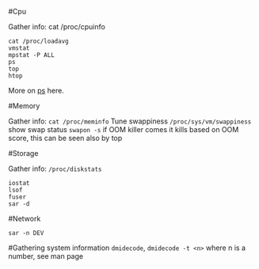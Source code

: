 #Cpu

Gather info: cat /proc/cpuinfo
```
cat /proc/loadavg
vmstat
mpstat -P ALL
ps
top
htop
```
More on [ps](https://github.com/fxlv/docs/blob/master/ps.md) here.

#Memory

Gather info: `cat /proc/meminfo`
Tune swappiness `/proc/sys/vm/swappiness`
show swap status
`swapon -s`
if OOM killer comes it kills based on OOM score, this can be seen also by top

#Storage

Gather info: `/proc/diskstats`
```
iostat
lsof
fuser
sar -d
```

#Network
```
sar -n DEV
```

#Gathering system information
`dmidecode`, `dmidecode -t <n>` where n is a number, see man page
